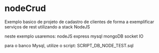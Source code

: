 # nodeCrud

Exemplo basico de projeto de cadastro de clientes de forma a exemplificar
serviços de rest utilizando a stack NodeJS

neste exemplo usaremos:
nodeJS
express
mysql
mongoDB
socket IO

para o banco Mysql, utilize o script: SCRIPT_DB_NODE_TEST.sql
